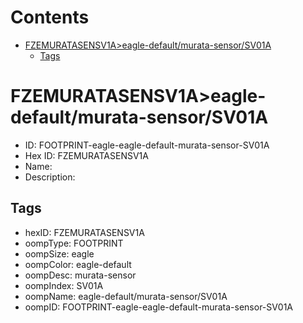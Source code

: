 



Contents
========

* [FZEMURATASENSV1A>eagle-default/murata-sensor/SV01A](#fzemuratasensv1aeagle-defaultmurata-sensorsv01a)
	* [Tags](#tags)

# FZEMURATASENSV1A>eagle-default/murata-sensor/SV01A

- ID: FOOTPRINT-eagle-eagle-default-murata-sensor-SV01A
- Hex ID: FZEMURATASENSV1A
- Name: 
- Description: 

## Tags

- hexID: FZEMURATASENSV1A
- oompType: FOOTPRINT
- oompSize: eagle
- oompColor: eagle-default
- oompDesc: murata-sensor
- oompIndex: SV01A
- oompName: eagle-default/murata-sensor/SV01A
- oompID: FOOTPRINT-eagle-eagle-default-murata-sensor-SV01A
